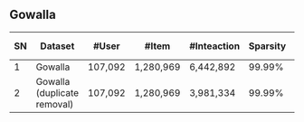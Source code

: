 ## Gowalla

| SN | Dataset                            | \#User  | \#Item    | \#Inteaction | Sparsity | Interaction Type | TimeStamp | User Context | Item Context | Interaction Context |
|----|------------------------------------|---------|-----------|--------------|----------|------------------|-----------|--------------|--------------|---------------------|
| 1  | Gowalla                            | 107,092 | 1,280,969 | 6,442,892    | 99\.99%  | Check\-in        | √         |              |              | √                   |
| 2  | Gowalla <br> \(duplicate removal\) | 107,092 | 1,280,969 | 3,981,334    | 99\.99%  | Check\-in        | √         |              |              | √                   |
